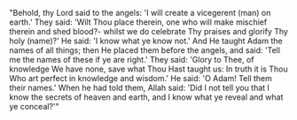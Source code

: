"Behold, thy Lord said to the angels: 'I will create a vicegerent (man) on earth.'
They said: 'Wilt Thou place therein, one who will make mischief therein and shed blood?- whilst we do celebrate Thy praises and glorify Thy holy (name)?'
He said: 'I know what ye know not.'
And He taught Adam the names of all things; then He placed them before the angels, and said: 'Tell me the names of these if ye are right.'
They said: 'Glory to Thee, of knowledge We have none, save what Thou Hast taught us: In truth it is Thou Who art perfect in knowledge and wisdom.'
He said: 'O Adam! Tell them their names.'
When he had told them, Allah said: 'Did I not tell you that I know the secrets of heaven and earth, and I know what ye reveal and what ye conceal?'"